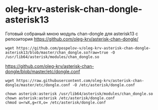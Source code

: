 # oleg-krv-asterisk-chan-dongle-asterisk13
Готовый собраный мною модуль chan-dongle для asterisk13 с репозитория https://github.com/oleg-krv/asterisk-chan-dongle/
```
wget https://github.com/pospelov-v/oleg-krv-asterisk-chan-dongle-asterisk13/blob/master/chan_dongle.so?raw=true -O /usr/lib64/asterisk/modules/chan_dongle.so
```

https://github.com/oleg-krv/asterisk-chan-dongle/blob/master/etc/dongle.conf
```
wget https://raw.githubusercontent.com/oleg-krv/asterisk-chan-dongle/master/etc/dongle.conf -O /etc/asterisk/dongle.conf
```

```
chown asterisk:asterisk /usr/lib64/asterisk/modules/chan_dongle.so
chown asterisk:asterisk /etc/asterisk/dongle.conf
chmod u=rwX,g=rX,o= /etc/asterisk/dongle.conf
```
